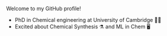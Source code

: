 Welcome to my GitHub profile!

* PhD in Chemical engineering at University of Cambridge :test_tube::microscope:
* Excited about Chemical Synthesis :alembic: and ML in Chem :desktop_computer:
